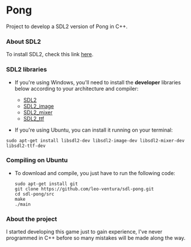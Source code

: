 # Pong
Project to develop a SDL2 version of Pong in C++.

### About SDL2
To install SDL2, check this link [here](https://wiki.libsdl.org/Installation).

### SDL2 libraries
- If you're using Windows, you'll need to install the **developer** libraries below according to your architecture and compiler:
  - [SDL2](https://www.libsdl.org/download-2.0.php)
  - [SDL2_image](https://www.libsdl.org/projects/SDL_image/)
  - [SDL2_mixer](https://www.libsdl.org/projects/SDL_mixer/)
  - [SDL2_ttf](https://www.libsdl.org/projects/SDL_ttf/)

- If you're using Ubuntu, you can install it running on your terminal:
```
sudo apt-get install libsdl2-dev libsdl2-image-dev libsdl2-mixer-dev libsdl2-ttf-dev
```

### Compiling on Ubuntu
  - To download and compile, you just have to run the following code:
    ```
    sudo apt-get install git
    git clone https://github.com/leo-ventura/sdl-pong.git
    cd sdl-pong/src
    make
    ./main
    ``` 

### About the project
I started developing this game just to gain experience, I've never programmed in C++ before so many mistakes will be made along the way.
